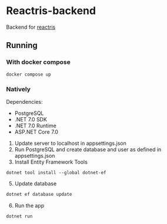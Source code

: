 # Reactris-backend

Backend for [reactris](https://github.com/claatikainen/reactris)

## Running

### With docker compose

```
docker compose up
```

### Natively

Dependencies:

- PostgreSQL
- .NET 7.0 SDK
- .NET 7.0 Runtime
- ASP.NET Core 7.0

1. Update server to localhost in appsettings.json
2. Run PostgreSQL and create database and user as defined in appsettings.json
3. Install Entity Framework Tools

```
dotnet tool install --global dotnet-ef
```

5. Update database

```bash
dotnet ef database update
```

6. Run the app

```
dotnet run
```
